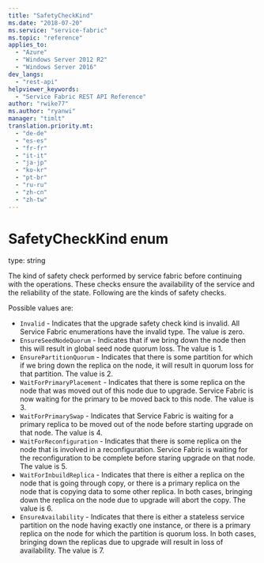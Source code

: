 ```yaml
---
title: "SafetyCheckKind"
ms.date: "2018-07-20"
ms.service: "service-fabric"
ms.topic: "reference"
applies_to: 
  - "Azure"
  - "Windows Server 2012 R2"
  - "Windows Server 2016"
dev_langs: 
  - "rest-api"
helpviewer_keywords: 
  - "Service Fabric REST API Reference"
author: "rwike77"
ms.author: "ryanwi"
manager: "timlt"
translation.priority.mt: 
  - "de-de"
  - "es-es"
  - "fr-fr"
  - "it-it"
  - "ja-jp"
  - "ko-kr"
  - "pt-br"
  - "ru-ru"
  - "zh-cn"
  - "zh-tw"
---
```

# SafetyCheckKind enum

type: string

The kind of safety check performed by service fabric before continuing with the operations. These checks ensure the availability of the service and the reliability of the state. Following are the kinds of safety checks.

Possible values are: 

  - `Invalid` - Indicates that the upgrade safety check kind is invalid. All Service Fabric enumerations have the invalid type. The value is zero.
  - `EnsureSeedNodeQuorum` - Indicates that if we bring down the node then this will result in global seed node quorum loss. The value is 1.
  - `EnsurePartitionQuorum` - Indicates that there is some partition for which if we bring down the replica on the node, it will result in quorum loss for that partition. The value is 2.
  - `WaitForPrimaryPlacement` - Indicates that there is some replica on the node that was moved out of this node due to upgrade. Service Fabric is now waiting for the primary to be moved back to this node. The value is 3.
  - `WaitForPrimarySwap` - Indicates that Service Fabric is waiting for a primary replica to be moved out of the node before starting upgrade on that node. The value is 4.
  - `WaitForReconfiguration` - Indicates that there is some replica on the node that is involved in a reconfiguration. Service Fabric is waiting for the reconfiguration to be complete before staring upgrade on that node. The value is 5.
  - `WaitForInbuildReplica` - Indicates that there is either a replica on the node that is going through copy, or there is a primary replica on the node that is copying data to some other replica. In both cases, bringing down the replica on the node due to upgrade will abort the copy. The value is 6.
  - `EnsureAvailability` - Indicates that there is either a stateless service partition on the node having exactly one instance, or there is a primary replica on the node for which the partition is quorum loss. In both cases, bringing down the replicas due to upgrade will result in loss of availability. The value is 7.

